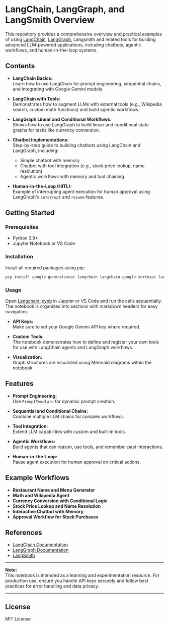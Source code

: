 # LangChain, LangGraph, and LangSmith Overview

This repository provides a comprehensive overview and practical examples of using [LangChain](https://github.com/langchain-ai/langchain), [LangGraph](https://github.com/langchain-ai/langgraph), Langsmith and related tools for building advanced LLM-powered applications, including chatbots, agentic workflows, and human-in-the-loop systems.

## Contents

- **LangChain Basics:**  
  Learn how to use LangChain for prompt engineering, sequential chains, and integrating with Google Gemini models.

- **LangChain with Tools:**  
  Demonstrates how to augment LLMs with external tools (e.g., Wikipedia search, custom math functions) and build agentic workflows.

- **LangGraph Linear and Conditional Workflows:**  
  Shows how to use LangGraph to build linear and conditional state graphs for tasks like currency conversion.

- **Chatbot Implementations:**  
  Step-by-step guide to building chatbots using LangChain and LangGraph, including:
  - Simple chatbot with memory
  - Chatbot with tool integration (e.g., stock price lookup, name resolution)
  - Agentic workflows with memory and tool chaining

- **Human-in-the-Loop (HITL):**  
  Example of interrupting agent execution for human approval using LangGraph's `interrupt` and `resume` features.

## Getting Started

### Prerequisites

- Python 3.8+
- Jupyter Notebook or VS Code

### Installation

Install all required packages using pip:

```python
pip install google-generativeai langchain langchain-google-vertexai langchain_google_genai langchain-community wikipedia langgraph
```

### Usage

Open [Langchain.ipynb](/Users/sumit/Downloads/Langchain.ipynb) in Jupyter or VS Code and run the cells sequentially.  
The notebook is organized into sections with markdown headers for easy navigation.

- **API Keys:**  
  Make sure to set your Google Gemini API key where required.

- **Custom Tools:**  
  The notebook demonstrates how to define and register your own tools for use with LangChain agents and LangGraph workflows.

- **Visualization:**  
  Graph structures are visualized using Mermaid diagrams within the notebook.

## Features

- **Prompt Engineering:**  
  Use `PromptTemplate` for dynamic prompt creation.

- **Sequential and Conditional Chains:**  
  Combine multiple LLM chains for complex workflows.

- **Tool Integration:**  
  Extend LLM capabilities with custom and built-in tools.

- **Agentic Workflows:**  
  Build agents that can reason, use tools, and remember past interactions.

- **Human-in-the-Loop:**  
  Pause agent execution for human approval on critical actions.

## Example Workflows

- **Restaurant Name and Menu Generator**
- **Math and Wikipedia Agent**
- **Currency Conversion with Conditional Logic**
- **Stock Price Lookup and Name Resolution**
- **Interactive Chatbot with Memory**
- **Approval Workflow for Stock Purchases**

## References

- [LangChain Documentation](https://python.langchain.com/)
- [LangGraph Documentation](https://langgraph.readthedocs.io/)
- [LangSmith](https://smith.langchain.com/)

---

**Note:**  
This notebook is intended as a learning and experimentation resource. For production use, ensure you handle API keys securely and follow best practices for error handling and data privacy.

---

## License

MIT License
